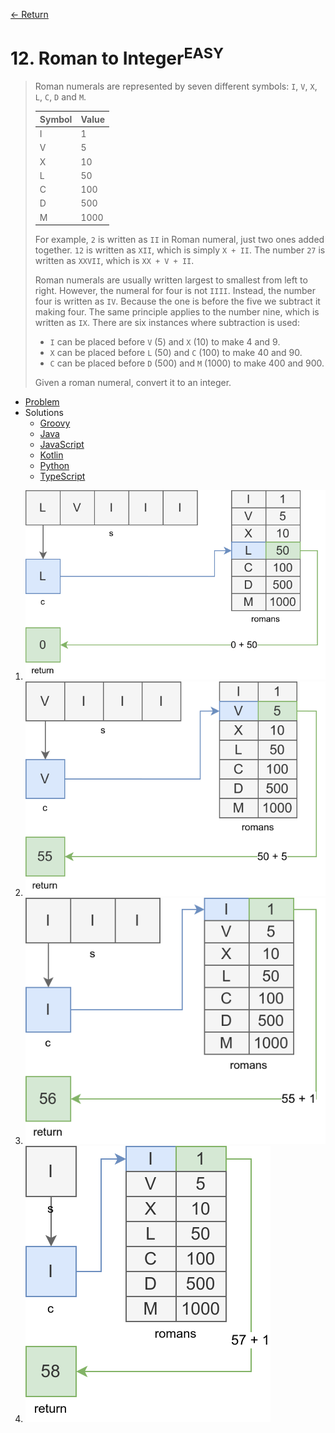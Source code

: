 [&larr; Return](https://hanggrian.github.io/grind-leetcode/)

# 12. Roman to Integer<sup>EASY</sup>

> Roman numerals are represented by seven different symbols: `I`, `V`, `X`, `L`,
  `C`, `D` and `M`.
>
> Symbol | Value
> --- | ---
> I | 1
> V | 5
> X | 10
> L | 50
> C | 100
> D | 500
> M | 1000
>
> For example, `2` is written as `II` in Roman numeral, just two ones added
  together. `12` is written as `XII`, which is simply `X + II`. The number `27`
  is written as `XXVII`, which is `XX + V + II`.
>
> Roman numerals are usually written largest to smallest from left to right.
  However, the numeral for four is not `IIII`. Instead, the number four is
  written as `IV`. Because the one is before the five we subtract it making
  four. The same principle applies to the number nine, which is written as `IX`.
  There are six instances where subtraction is used:
>
> - `I` can be placed before `V` (5) and `X` (10) to make 4 and 9.
> - `X` can be placed before `L` (50) and `C` (100) to make 40 and 90.
> - `C` can be placed before `D` (500) and `M` (1000) to make 400 and 900.
>
> Given a roman numeral, convert it to an integer.

- [Problem](https://leetcode.com/problems/roman-to-integer/)
- Solutions
  - [Groovy](https://github.com/hanggrian/grind-leetcode/blob/main/groovy/src/main/groovy/problems1_100/RomanToInteger.groovy)
  - [Java](https://github.com/hanggrian/grind-leetcode/blob/main/java/src/main/java/problems1_100/RomanToInteger.java)
  - [JavaScript](https://github.com/hanggrian/grind-leetcode/blob/main/javascript/src/problems1_100/roman-to-integer.js)
  - [Kotlin](https://github.com/hanggrian/grind-leetcode/blob/main/kotlin/src/main/kotlin/problems1_100/RomanToInteger.kt)
  - [Python](https://github.com/hanggrian/grind-leetcode/blob/main/python/src/problems1_100/roman_to_integer.py)
  - [TypeScript](https://github.com/hanggrian/grind-leetcode/blob/main/typescript/src/problems1_100/roman-to-integer.ts)

1.  ![](https://github.com/hanggrian/grind-leetcode/raw/assets/problems1_100/roman-to-integer1.svg)
1.  ![](https://github.com/hanggrian/grind-leetcode/raw/assets/problems1_100/roman-to-integer2.svg)
1.  ![](https://github.com/hanggrian/grind-leetcode/raw/assets/problems1_100/roman-to-integer3.svg)
1.  ![](https://github.com/hanggrian/grind-leetcode/raw/assets/problems1_100/roman-to-integer4.svg)
